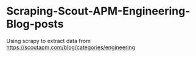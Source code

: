 # Scraping-Scout-APM-Engineering-Blog-posts
Using scrapy to extract data from https://scoutapm.com/blog/categories/engineering
